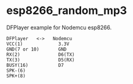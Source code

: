 # esp8266_random_mp3  
  
DFPlayer example for Nodemcu esp8266.  

```
DFPlayer   <->   Nodemcu  
VCC(1)             3.3V  
GND(7 or 10)       GND  
RX(2)              D6(TX)  
TX(3)              D5(RX)  
BUSY(16)           D7
SPK-(6)
SPK+(8)
```
